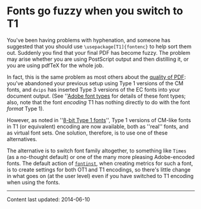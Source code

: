 # Fonts go fuzzy when you switch to T1




You've been having problems with hyphenation, and someone has
suggested that you should use `\usepackage[T1]{fontenc}`
to help sort them out.  Suddenly you find that your final PDF
has become fuzzy.  The problem may arise whether you are using PostScript
output and then distilling it, or you are using pdfTeX for the
whole job.


In fact, this is the same problem as most others about the
[quality of PDF](./FAQ-dvips-pdf.html): you've abandoned
your previous setup using Type&nbsp;1 versions of the CM fonts, and
`dvips` has inserted Type&nbsp;3 versions of the EC fonts
into your document output.  (See 
''[Adobe font types](./FAQ-adobetypen.html)
for details of these font types; also, note that the font
_encoding_&nbsp;T1
has nothing directly to do with the font _format_&nbsp;Type&nbsp;1).


However, as noted in 
''[8-bit Type&nbsp;1 fonts](./FAQ-type1T1.html)'',
Type&nbsp;1 versions of CM-like fonts in T1 (or equivalent) encoding
are now available, both as ''real'' fonts, and as virtual font sets.
One solution, therefore, is to use one of these alternatives.


The alternative is to switch font family altogether, to something like
`Times` (as a no-thought default) or one of the many more pleasing
Adobe-encoded fonts.  The default action of [`fontinst`](https://ctan.org/pkg/fontinst), when
creating metrics for such a font, is to create settings for both OT1
and T1 encodings, so there's little change in what goes on (at the
user level) even if you have switched to T1&nbsp;encoding when using the
fonts.



----
Content last updated: 2014-06-10

